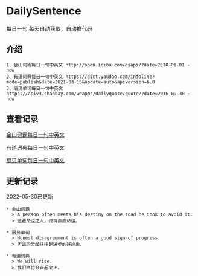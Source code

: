 # DailySentence

每日一句,每天自动获取，自动推代码

## 介绍

```
1、金山词霸每日一句中英文 http://open.iciba.com/dsapi/?date=2018-01-01 - now
2、有道词典每日一句中英文 https://dict.youdao.com/infoline?mode=publish&date=2021-03-15&update=auto&apiversion=6.0
3、扇贝单词每日一句中英文 https://apiv3.shanbay.com/weapps/dailyquote/quote/?date=2016-09-30 - now
```

## 查看记录

[金山词霸每日一句中英文](./data/iciba/)

[有道词典每日一句中英文](./data/youdao/)

[扇贝单词每日一句中英文](./data/shanbay/)

## 更新记录
2022-05-30已更新 
```
* 金山词霸
  > A person often meets his destiny on the road he took to avoid it.
  > 逃避命运之人，终将直面命运。

* 扇贝单词
  > Honest disagreement is often a good sign of progress.
  > 坦诚的分歧往往是进步的好迹象。

* 有道词典
  > We will rise.
  > 我们终将会奋起向上。

```

